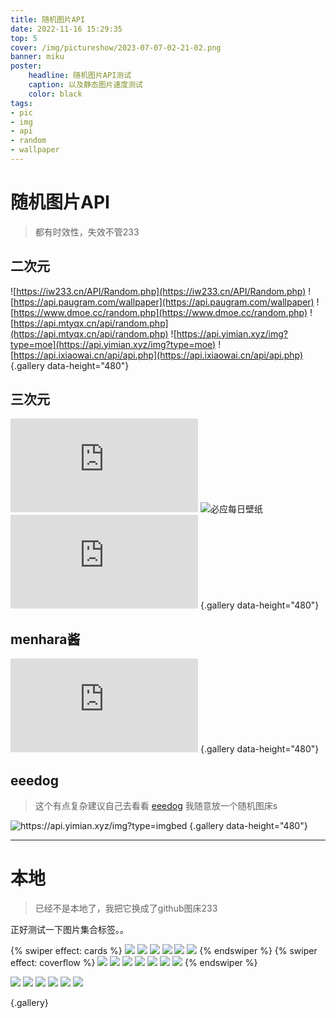 ```yaml
---
title: 随机图片API
date: 2022-11-16 15:29:35
top: 5
cover: /img/pictureshow/2023-07-07-02-21-02.png
banner: miku
poster:
    headline: 随机图片API测试
    caption: 以及静态图片速度测试
    color: black
tags:
- pic
- img
- api
- random
- wallpaper
---
```

# 随机图片API
> 都有时效性，失效不管233
## 二次元
![https://iw233.cn/API/Random.php](https://iw233.cn/API/Random.php)
![https://api.paugram.com/wallpaper](https://api.paugram.com/wallpaper)
![https://www.dmoe.cc/random.php](https://www.dmoe.cc/random.php)
![https://api.mtyqx.cn/api/random.php](https://api.mtyqx.cn/api/random.php)
![https://api.yimian.xyz/img?type=moe](https://api.yimian.xyz/img?type=moe)
![https://api.ixiaowai.cn/api/api.php](https://api.ixiaowai.cn/api/api.php)
{.gallery data-height="480"}
## 三次元
![](https://api.btstu.cn/sjbz/api.php "https://api.btstu.cn/sjbz/api.php")
![必应每日壁纸](https://api.paugram.com/bing/ "https://api.paugram.com/bing/")
![](https://api.ixiaowai.cn/gqapi/gqapi.php "https://api.ixiaowai.cn/gqapi/gqapi.php")
{.gallery data-height="480"}
## menhara酱
![](https://api.ixiaowai.cn/mcapi/mcapi.php "https://api.ixiaowai.cn/mcapi/mcapi.php")
{.gallery data-height="480"}
## eeedog
> 这个有点复杂建议自己去看看
[eeedog](https://www.eee.dog/tech/rand-pic-api.html) 我随意放一个随机图床s

![](https://api.yimian.xyz/img?type=imgbed "https://api.yimian.xyz/img?type=imgbed")
{.gallery data-height="480"}

---
# 本地
> 已经不是本地了，我把它换成了github图床233

正好测试一下图片集合标签。。

{% swiper effect: cards %}
![](https://cdn.staticaly.com/gh/maxshiro/shuoshuo@main/img/202307070208227.png)
![](https://cdn.staticaly.com/gh/maxshiro/shuoshuo@main/img/202307070208228.png)
![](https://cdn.staticaly.com/gh/maxshiro/shuoshuo@main/img/202307070208230.png)
![](https://cdn.staticaly.com/gh/maxshiro/shuoshuo@main/img/202307070208231.png)
![](https://cdn.staticaly.com/gh/maxshiro/shuoshuo@main/img/202307070208239.png)
![](https://cdn.staticaly.com/gh/maxshiro/shuoshuo@main/img/202307070208240.png)
{% endswiper %}
{% swiper effect: coverflow %}
![](https://cdn.staticaly.com/gh/maxshiro/shuoshuo@main/img/202307070208232.png)
![](https://cdn.staticaly.com/gh/maxshiro/shuoshuo@main/img/202307070208233.png)
![](https://cdn.staticaly.com/gh/maxshiro/shuoshuo@main/img/202307070208234.png)
![](https://cdn.staticaly.com/gh/maxshiro/shuoshuo@main/img/202307070208235.png)
![](https://cdn.staticaly.com/gh/maxshiro/shuoshuo@main/img/202307070208236.png)
![](https://cdn.staticaly.com/gh/maxshiro/shuoshuo@main/img/202307070208237.png)
![](https://cdn.staticaly.com/gh/maxshiro/shuoshuo@main/img/202307070208238.png)
{% endswiper %}

![](https://cdn.staticaly.com/gh/maxshiro/shuoshuo@main/img/202307070208241.png)
![](https://cdn.staticaly.com/gh/maxshiro/shuoshuo@main/img/202307070208242.png)
![](https://cdn.staticaly.com/gh/maxshiro/shuoshuo@main/img/202307070208243.png)
![](https://cdn.staticaly.com/gh/maxshiro/shuoshuo@main/img/202307070208244.png)
![](https://cdn.staticaly.com/gh/maxshiro/shuoshuo@main/img/202307070208245.png)
![](https://cdn.staticaly.com/gh/maxshiro/shuoshuo@main/img/202307070208246.png)


{.gallery}

